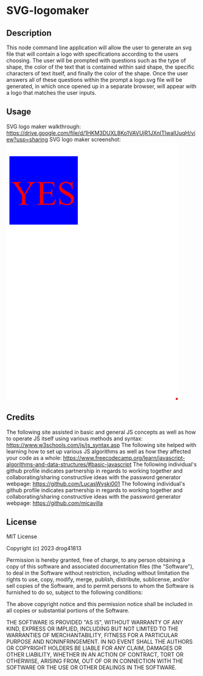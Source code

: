 # SVG-logomaker

## Description

This node command line application will allow the user to generate an svg file that will contain a logo with specifications according to the users choosing. The user will be prompted with questions such as the type of shape, the color of the text that is contained within said shape, the specific characters of text itself, and finally the color of the shape. Once the user answers all of these questions within the prompt a logo.svg file will be generated, in which once opened up in a separate browser, will appear with a logo that matches the user inputs. 

## Usage
SVG logo maker walkthrough: https://drive.google.com/file/d/1HKM3DUXL8Ko1VAVUjR1JXnITlwaIUuqH/view?usp=sharing
SVG logo maker screenshot: ![Alt text](/logoImage/logo.png)


## Credits
The following site assisted in basic and general JS concepts as well as how to operate JS itself using various methods and syntax: https://www.w3schools.com/js/js_syntax.asp
The following site helped with learning how to set up various JS algorithms as well as how they affected your code as a whole: https://www.freecodecamp.org/learn/javascript-algorithms-and-data-structures/#basic-javascript
The following individual's github profile indicates partnership in regards to working together and collaborating/sharing constructive ideas with the password generator webpage: https://github.com/LucasWyski001
The following individual's github profile indicates partnership in regards to working together and collaborating/sharing constructive ideas with the password generator webpage: https://github.com/micavilla



## License
MIT License

Copyright (c) 2023 drog41813

Permission is hereby granted, free of charge, to any person obtaining a copy
of this software and associated documentation files (the "Software"), to deal
in the Software without restriction, including without limitation the rights
to use, copy, modify, merge, publish, distribute, sublicense, and/or sell
copies of the Software, and to permit persons to whom the Software is
furnished to do so, subject to the following conditions:

The above copyright notice and this permission notice shall be included in all
copies or substantial portions of the Software.

THE SOFTWARE IS PROVIDED "AS IS", WITHOUT WARRANTY OF ANY KIND, EXPRESS OR
IMPLIED, INCLUDING BUT NOT LIMITED TO THE WARRANTIES OF MERCHANTABILITY,
FITNESS FOR A PARTICULAR PURPOSE AND NONINFRINGEMENT. IN NO EVENT SHALL THE
AUTHORS OR COPYRIGHT HOLDERS BE LIABLE FOR ANY CLAIM, DAMAGES OR OTHER
LIABILITY, WHETHER IN AN ACTION OF CONTRACT, TORT OR OTHERWISE, ARISING FROM,
OUT OF OR IN CONNECTION WITH THE SOFTWARE OR THE USE OR OTHER DEALINGS IN THE
SOFTWARE.